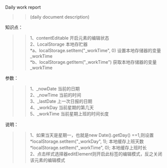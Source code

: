 Daily work report<br>
>>(daily document description)

知识点：<br>
>>1、contentEditable    开启元素的编辑状态<br>
>>2、LocalStorage       本地存贮器<br>
   *a、localStorage.setItem("_workTime", 0)   设置本地存储器的变量_workTime<br>
   *b、localStorage.getItem("_workTime")      获取本地存储器的变量_workTime<br>


参数：<br>
>>1、_nowDate     当前的日期<br>
>>2、_nowTime     当前的时间<br>
>>3、_lastDate    上一次日报的日期<br>
>>4、_workDay     当前星期的第几天<br>
>>5、_workTime    当前星期上班的时间长度<br>

说明：<br>
>>1、如果当天是星期一，也就是new Date().getDay() ==1,则设置 <br>
        *localStorage.setItem("_workDay", 1);    本地缓存上班天数<br>
        *localStorage.setItem("_workTime", 0);   本地缓存上班时长<br>
>>2、点击样式选择器editElement则开启此标签的编辑模式，反之关闭该元素的编辑模式<br>
